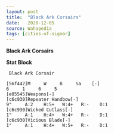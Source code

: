 ```yaml
---
layout: post
title:  "Black Ark Corsairs"
date:   2020-12-05
source: Wahapedia
tags: [cities-of-sigmar]
---
```


**Black Ark Corsairs**

**Stat Block**
```
 Black Ark Corsair
```

```
[56f442]M     W     B     Sa    [-]
6     1     6     5     
[e85545]Weapons[-]
[c6c930]Repeater Handbow[-]
9"     A:2    H:5+   W:4+   R:-    D:1   
[c6c930]Wicked Cutlass[-]
1"     A:1    H:4+   W:4+   R:-    D:1   
[c6c930]Vicious Blade[-]
1"     A:1    H:4+   W:5+   R:-    D:1   
```


